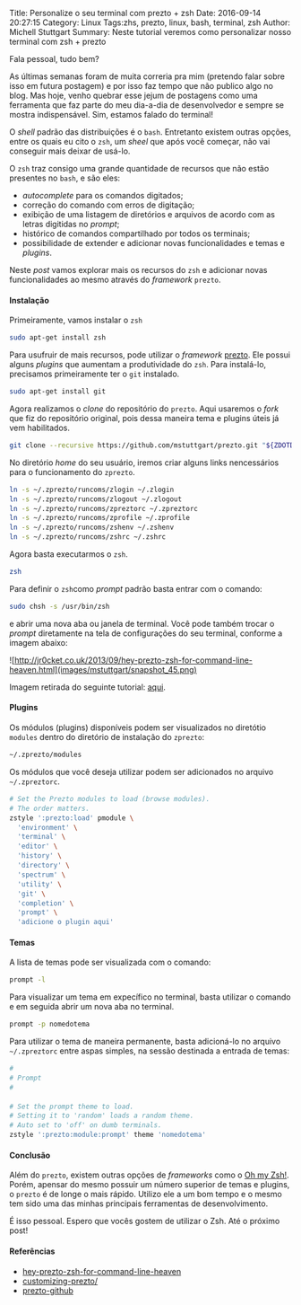 Title: Personalize o seu terminal com prezto + zsh
Date: 2016-09-14 20:27:15
Category: Linux
Tags:zhs, prezto, linux, bash, terminal, zsh
Author: Michell Stuttgart
Summary: Neste tutorial veremos como personalizar nosso terminal com zsh + prezto

Fala pessoal, tudo bem?

As últimas semanas foram de muita correria pra mim (pretendo falar sobre isso em futura postagem) e por isso faz tempo que não publico algo no blog. Mas hoje, venho quebrar esse jejum de postagens como uma ferramenta que faz parte do meu dia-a-dia de desenvolvedor e sempre se mostra indispensável. Sim, estamos falado do terminal!

O *shell* padrão das distribuições é o `bash`. Entretanto existem outras opções, entre os quais eu cito o `zsh`, um *sheel* que após você começar, não vai conseguir mais deixar de usá-lo.

O `zsh` traz consigo uma grande quantidade de recursos que não estão presentes no `bash`, e são eles:

* *autocomplete* para os comandos digitados;
* correção do comando com erros de digitação;
* exibição de uma listagem de diretórios e arquivos de acordo com as letras digitidas no *prompt*;
* histórico de comandos compartilhado por todos os terminais;
* possibilidade de extender e adicionar novas funcionalidades e temas e *plugins*.

Neste *post* vamos explorar mais os recursos do `zsh` e adicionar novas funcionalidades ao mesmo através do *framework* `prezto`.

#### Instalação

Primeiramente, vamos instalar o `zsh`

```bash
sudo apt-get install zsh
```

Para usufruir de mais recursos, pode utilizar o *framework* [prezto](https://github.com/sorin-ionescu/prezto). Ele possui alguns *plugins* que aumentam a produtividade do `zsh`. Para instalá-lo, precisamos primeiramente ter o `git` instalado.

```bash
sudo apt-get install git
```

Agora realizamos o *clone* do repositório do `prezto`. Aqui usaremos o *fork* que fiz do repositório original, pois dessa maneira tema e plugins úteis já vem habilitados.

```bash
git clone --recursive https://github.com/mstuttgart/prezto.git "${ZDOTDIR:-$HOME}/.zprezto"
```

No diretório *home* do seu usuário, iremos criar alguns links nencessários para o funcionamento do `zprezto`.

```bash
ln -s ~/.zprezto/runcoms/zlogin ~/.zlogin
ln -s ~/.zprezto/runcoms/zlogout ~/.zlogout
ln -s ~/.zprezto/runcoms/zpreztorc ~/.zpreztorc
ln -s ~/.zprezto/runcoms/zprofile ~/.zprofile
ln -s ~/.zprezto/runcoms/zshenv ~/.zshenv
ln -s ~/.zprezto/runcoms/zshrc ~/.zshrc
```

Agora basta executarmos o `zsh`.

```bash
zsh
```

Para definir o `zsh`como *prompt* padrão basta entrar com o comando:

```bash
sudo chsh -s /usr/bin/zsh
```

e abrir uma nova aba ou janela de terminal. Você pode também trocar o *prompt* diretamente na tela de configurações do seu terminal, conforme a imagem abaixo:

![http://jr0cket.co.uk/2013/09/hey-prezto-zsh-for-command-line-heaven.html](images/mstuttgart/snapshot_45.png)

Imagem retirada do seguinte tutorial: [aqui](http://jr0cket.co.uk/2013/09/hey-prezto-zsh-for-command-line-heaven.html).

#### Plugins

Os módulos (plugins) disponíveis podem ser visualizados no diretótio `modules` dentro do diretório de instalação do `zprezto`:

```bash
~/.zprezto/modules
```

Os módulos que você deseja utilizar podem ser adicionados no arquivo `~/.zpreztorc`.

```bash
# Set the Prezto modules to load (browse modules).
# The order matters.
zstyle ':prezto:load' pmodule \
  'environment' \
  'terminal' \
  'editor' \
  'history' \
  'directory' \
  'spectrum' \
  'utility' \
  'git' \
  'completion' \
  'prompt' \
  'adicione o plugin aqui'
```

#### Temas

A lista de temas pode ser visualizada com o comando:

```bash
prompt -l
```

Para visualizar um tema em expecífico no terminal, basta utilizar o comando e em seguida abrir um nova aba no terminal.

```bash
prompt -p nomedotema
```

Para utilizar o tema de maneira permanente, basta adicioná-lo no arquivo `~/.zpreztorc` entre aspas simples, na sessão destinada a entrada de temas:

```bash
#
# Prompt
#

# Set the prompt theme to load.
# Setting it to 'random' loads a random theme.
# Auto set to 'off' on dumb terminals.
zstyle ':prezto:module:prompt' theme 'nomedotema'

```

#### Conclusão

Além do `prezto`, existem outras opções de *frameworks* como o [Oh my Zsh!](https://github.com/robbyrussell/oh-my-zsh). Porém, apensar do mesmo possuir um número superior de temas e plugins, o `prezto` é de longe o mais rápido. Utilizo ele a um bom tempo e o mesmo tem sido uma das minhas principais ferramentas de desenvolvimento.

É isso pessoal. Espero que vocês gostem de utilizar o Zsh. Até o próximo post!

#### Referências

* [hey-prezto-zsh-for-command-line-heaven](http://jr0cket.co.uk/2013/09/hey-prezto-zsh-for-command-line-heaven.html)
* [customizing-prezto/](http://mikebuss.com/2014/04/07/customizing-prezto/)
* [prezto-github](https://github.com/sorin-ionescu/prezto)
